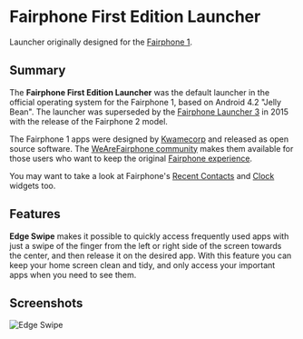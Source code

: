 # Fairphone First Edition Launcher

Launcher originally designed for the [Fairphone 1][fairphone1].

<!-- Not yet available in F-Droid. Remove these lines whenever it's published.
<a href="https://f-droid.org/packages/community.fairphone.launcher/" target="_blank">
  <img src="https://f-droid.org/badge/get-it-on.png" alt="Get it on F-Droid" height="80"/>
</a>
-->


## Summary

The **Fairphone First Edition Launcher** was the default launcher in the official operating system for the Fairphone 1, based on Android 4.2 "Jelly Bean". The launcher was superseded by the [Fairphone Launcher 3][wearefairphone-fplauncher3] in 2015 with the release of the Fairphone 2 model.

The Fairphone 1 apps were designed by [Kwamecorp][kwamecorp] and released as open source software. The [WeAreFairphone community][wearefairphone] makes them available for those users who want to keep the original [Fairphone experience][fairphone-experience].

You may want to take a look at Fairphone's [Recent Contacts][wearefairphone-mycontacts] and [Clock][wearefairphone-clock] widgets too.

## Features

**Edge Swipe** makes it possible to quickly access frequently used apps with just a swipe of the finger from the left or right side of the screen towards the center, and then release it on the desired app. With this feature you can keep your home screen clean and tidy, and only access your important apps when you need to see them.

## Screenshots

![Edge Swipe](screenshot.png)



[fairphone1]: https://en.wikipedia.org/wiki/Fairphone_1 "Fairphone 1 - Wikipedia"
[fairphone2]: https://en.wikipedia.org/wiki/Fairphone_2 "Fairphone 2 - Wikipedia"
[kwamecorp]: https://kwamecorp.com
[fairphone-experience]: https://medium.com/@impossible_labs/fairphone-designing-a-fair-experience-76725e9514e8 "Fairphone, designing a fair experience – Impossible Labs – Medium"
[wearefairphone]: https://github.com/WeAreFairphone "WeAreFairphone on GitHub"
[wearefairphone-fplauncher3]: https://github.com/WeAreFairphone/FP2-Launcher/
[wearefairphone-mycontacts]: https://github.com/WeAreFairphone/FP2-ContactsWidget/
[wearefairphone-clock]: https://github.com/WeAreFairphone/FP2-ClockWidget/
